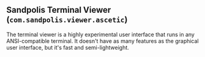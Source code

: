 ## Sandpolis Terminal Viewer (`com.sandpolis.viewer.ascetic`)

The terminal viewer is a highly experimental user interface that runs in any ANSI-compatible terminal. It doesn't have as many features as the graphical user interface, but it's fast and semi-lightweight.